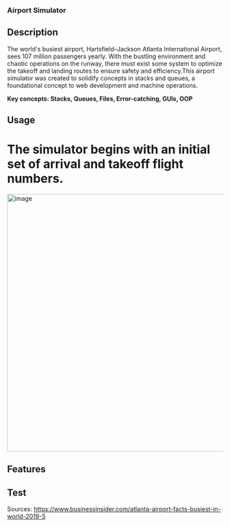 ### Airport Simulator
## Description
The world's busiest airport, Hartsfield–Jackson Atlanta International Airport, sees 107 million passengers yearly. With the bustling environment and chaotic operations on the runway, there must exist some system to optimize the takeoff and landing routes to ensure safety and efficiency.This airport simulator was created to solidify concepts in stacks and queues, a foundational concept to web development and machine operations.

**Key concepts: Stacks, Queues, Files, Error-catching, GUIs, OOP**

## Usage

# The simulator begins with an initial set of arrival and takeoff flight numbers. 
<img width="601" alt="image" src="https://github.com/y3jian/Airport-Simulator/assets/154850931/b3cec697-d48a-4c02-b301-4bb41b8b86b2">


## Features
## Test


Sources: https://www.businessinsider.com/atlanta-airport-facts-busiest-in-world-2019-5
